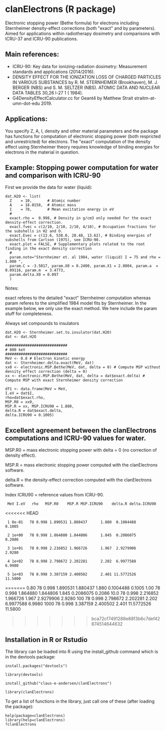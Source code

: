 # clanElectrons (R package)
Electronic stopping power (Bethe formula) for electrons including Sternheimer density-effect corrections
(both "exact" and by parameters). Aimed for applications within radiotherapy dosimetry and comparisons with ICRU-37 
and ICRU-90 publications.

## Main references:
- ICRU-90: Key data for ionizing-radiation dosimetry: Measurement standards and applications (2014/2016).
- DENSITY EFFECT FOR THE IONIZATION LOSS OF CHARGED PARTICLES IN VARIOUS SUBSTANCES by R. M. STERNHEIMER (Brookhaven), M. J. BERGER (NBS) and S. M. SELTZER (NBS). ATOMIC DATA AND NUCLEAR DATA TABLES 30,26 l-27 1 ( 1984).
- G4DensityEffectCalculator.cc for Geant4 by Matthew Strait straitm-at-umn-dot-edu 2019. 

## Applications:
You specify Z, A, I, density and other material parameters and the package has functions for computation
of electronic stopping power (both respricted and unrestricted) for electrons. The "exact" computation
of the density effect using Sternheimer theory requires knowledge of binding energies for electrons in the
material in question.

## Example: Stopping power computation for water and comparison with ICRU-90

First we provide the data for water (liquid):
```
dat.H2O <- list(
  Z    = 10,       # Atomic number
  A    = 18.0158,  # Atomic mass
  I    = 78,       # Mean excitation energy in eV
  #
  exact.rho =  0.998, # Density in g/cm3 only needed for the exact density-effect correction.
  exact.fvec = c(2/10, 2/10, 2/10, 4/10), # Occupation fractions for the subshells in H2 and O.
  exact.Evec = c(13.6, 538.0, 28.48, 13.62), # Binding energies of subshells from Carlson (1975), see ICRU-90.
  exact.plot = FALSE, # Supplementary plots related to the root finding in the exact density correction
  #
  param.note="Sternheimer et. al 1984, water (liquid) I = 75 and rho = 1.000 ", 
  param.C = -3.5017, param.X0 = 0.2400, param.X1 = 2.8004, param.a  = 0.09116, param.m  = 3.4773,
  param.delta.X0 = 0.097
  )
```

Notes:

exact referes to the detailed "exact" Sternheimer computation whereas param referes to the simplified 1984 model fits by Sternheimer. In the example below, we only use the exact method. We here include the param stuff for completeness. 

Always set compounds to insulators

```
dat.H2O <- Sternheimer.set.to.insulator(dat.H2O)
dat <- dat.H2O

############################
# 800 keV
############################
MeV <- 0.8 # Electron kinetic energy
dat <- Sternheimer.delta.exact(MeV, dat)
xx0 <- electronic.MSP.Bethe(MeV, dat, delta = 0) # Compute MSP without density effect correction (delta = 0)
xx <- electronic.MSP.Bethe(MeV, dat, delta = dat$exact.delta) # Compute MSP with exact Sternheimer density correction

df1 <- data.frame(MeV = MeV, 
I.eV = dat$I, 
rho=dat$exact.rho, 
MSP.R0 = xx0,
MSP.R = xx, MSP.ICRU90 = 1.880,
delta.R = dat$exact.delta, 
delta.ICRU90 = 0.1005)
```

## Excellent agreement between the clanElectrons computations and ICRU-90 values for water. 

  MSP.R0 = mass electronic stopping power with delta = 0 (no correction of density effect).

  MSP.R =  mass electronic stopping power computed with the clanElectrons software.

  delta.R = the density-effect correction computed with the clanElectrons software.

  Index ICRU90 = reference values from ICRU-90.


     MeV I.eV   rho   MSP.R0    MSP.R MSP.ICRU90    delta.R delta.ICRU90
<<<<<<< HEAD
     
     1 8e-01   78 0.998 1.890531 1.880437      1.880  0.1004488       0.1005
     
     2 1e+00   78 0.998 1.864880 1.844806      1.845  0.2086075       0.2086
     
     3 1e+01   78 0.998 2.216852 1.966726      1.967  2.9279906       2.9280
     
     4 1e+02   78 0.998 2.798672 2.202281      2.202  6.9977588       6.9980
     
     5 1e+03   78 0.998 3.387159 2.400502      2.401 11.5772526      11.5800

     
=======
     0.80   78 0.998 1.890531 1.880437      1.880  0.1004488       0.1005
     1.00   78 0.998 1.864880 1.844806      1.845  0.2086075       0.2086
     10.0   78 0.998 2.216852 1.966726      1.967  2.9279906       2.9280
     100    78 0.998 2.798672 2.202281      2.202  6.9977588       6.9980
     1000   78 0.998 3.387159 2.400502      2.401 11.5772526      11.5800

>>>>>>> bca72cf7491288e88f3b6c7def42874514644632
## Installation in R or Rstudio

The library can be loaded into R using the install_github command which is in the devtools package:

```
install.packages("devtools")

library(devtools)

install_github("claus-e-andersen/clanElectrons")

library(clanElectrons)

```

To get a list of functions in the library, just call one of these (after loading the package):
```
help(package=clanElectrons)
library(help=clanElectrons)
?clanElectrons
```
